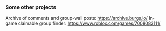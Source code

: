 ### Some other projects
Archive of comments and group-wall posts: https://archive.burgs.io/
In-game claimable group finder: https://www.roblox.com/games/7008083111/

